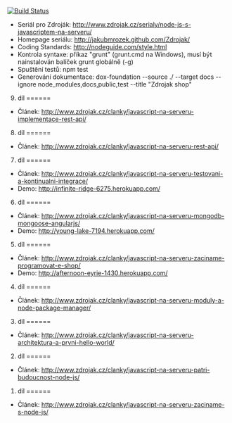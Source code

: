 [![Build Status](https://travis-ci.org/JakubMrozek/Zdrojak.png)](https://travis-ci.org/JakubMrozek/Zdrojak)

* Seriál pro Zdroják: http://www.zdrojak.cz/serialy/node-js-s-javascriptem-na-serveru/
* Homepage seriálu: http://jakubmrozek.github.com/Zdrojak/
* Coding Standards: http://nodeguide.com/style.html
* Kontrola syntaxe: příkaz "grunt" (grunt.cmd na Windows), musí být nainstalován balíček grunt globálně (-g)
* Spuštění testů: npm test
* Generování dokumentace: dox-foundation --source ./ --target docs --ignore node_modules,docs,public,test --title "Zdrojak shop"

9. díl
======
* Článek: http://www.zdrojak.cz/clanky/javascript-na-serveru-implementace-rest-api/

8. díl
======
* Článek: http://www.zdrojak.cz/clanky/javascript-na-serveru-rest-api/

7. díl
======
* Článek: http://www.zdrojak.cz/clanky/javascript-na-serveru-testovani-a-kontinualni-integrace/
* Demo: http://infinite-ridge-6275.herokuapp.com/

6. díl
======
* Článek: http://www.zdrojak.cz/clanky/javascript-na-serveru-mongodb-mongoose-angularjs/
* Demo: http://young-lake-7194.herokuapp.com/

5. díl
======
* Článek: http://www.zdrojak.cz/clanky/javascript-na-serveru-zaciname-programovat-e-shop/
* Demo: http://afternoon-eyrie-1430.herokuapp.com/ 

4. díl
======
* Článek: http://www.zdrojak.cz/clanky/javascript-na-serveru-moduly-a-node-package-manager/

3. díl
======
* Článek: http://www.zdrojak.cz/clanky/javascript-na-serveru-architektura-a-prvni-hello-world/

2. díl
======
* Článek: http://www.zdrojak.cz/clanky/javascript-na-serveru-patri-budoucnost-node-js/

1. díl
======
* Článek: http://www.zdrojak.cz/clanky/javascript-na-serveru-zaciname-s-node-js/


